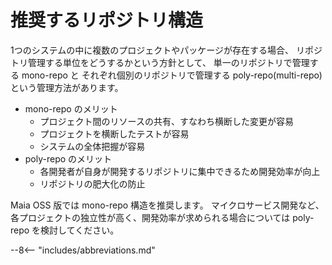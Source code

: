# 推奨するリポジトリ構造

1つのシステムの中に複数のプロジェクトやパッケージが存在する場合、
リポジトリ管理する単位をどうするかという方針として、
単一のリポジトリで管理する mono-repo と
それぞれ個別のリポジトリで管理する poly-repo(multi-repo)という管理方法があります。

- mono-repo のメリット
    - プロジェクト間のリソースの共有、すなわち横断した変更が容易
    - プロジェクトを横断したテストが容易
    - システムの全体把握が容易
- poly-repo のメリット
    - 各開発者が自身が開発するリポジトリに集中できるため開発効率が向上  
    - リポジトリの肥大化の防止

Maia OSS 版では mono-repo 構造を推奨します。
マイクロサービス開発など、各プロジェクトの独立性が高く、開発効率が求められる場合については poly-repo を検討してください。

--8<-- "includes/abbreviations.md"
